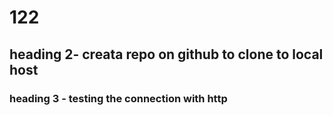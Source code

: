 # 122

## heading 2- creata repo on github to clone to local host 
### heading 3 - testing the connection with http 
